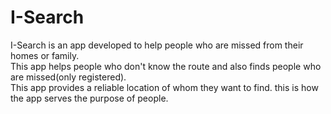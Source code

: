 # I-Search

I-Search is an app developed to help people who are missed from their homes or family.<br/>
This app helps people who don't know the route and also finds people who are missed(only registered).<br/>
This app provides a reliable location of whom they want to find. this is how the app serves the purpose of people.
